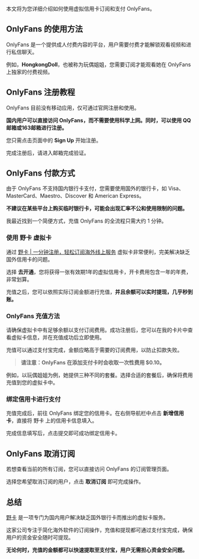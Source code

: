 本文将为您详细介绍如何使用虚拟信用卡订阅和支付 OnlyFans。

## OnlyFans 的使用方法

OnlyFans 是一个提供成人付费内容的平台，用户需要付费才能解锁观看视频和进行私信聊天。

例如，**HongkongDoll**，也被称为玩偶姐姐，您需要订阅才能观看她在 OnlyFans 上独家的付费视频。

## OnlyFans 注册教程

OnlyFans 目前没有移动应用，仅可通过官网注册和使用。

**国内用户可以直接访问 OnlyFans，而不需要使用科学上网。同时，可以使用 QQ 邮箱或163邮箱进行注册。**

您只需点击页面中的 **Sign Up** 开始注册。

完成注册后，请进入邮箱完成验证。

## OnlyFans 付款方式

由于 OnlyFans 不支持国内银行卡支付，您需要使用国外的银行卡，如 Visa、MasterCard、Maestro、Discover 和 American Express。

**不建议在某些平台上购买临时银行卡，可能会出现汇率不公和使用限制的问题。**

我最近找到一个简便方式，充值 OnlyFans 的全流程只需大约 1 分钟。

### 使用 野卡 虚拟卡

通过 [野卡 | 一分钟注册，轻松订阅海外线上服务](https://bit.ly/bewildcard) 虚拟卡非常便利，完美解决缺乏国外信用卡的问题。

选择 **去开通**，您将获得一张有效期1年的虚拟信用卡，开卡费用包含一年的年费，非常划算。

充值之后，您可以依照实际订阅金额进行充值，**并且余额可以实时提现，几乎秒到账。**

### OnlyFans 充值方法

请确保虚拟卡中有足够余额以支付订阅费用。成功注册后，您可以在我的卡片中查看虚拟卡信息，并在充值成功后立即使用。

充值可以通过支付宝完成，金额应略高于需要的订阅费用，以防止扣款失败。

> **请注意：OnlyFans 在添加支付卡时会收取一次性费用 $0.10。**

例如，以玩偶姐姐为例，她提供三种不同的套餐。选择合适的套餐后，确保将费用充值到您的虚拟卡中。

### 绑定信用卡进行支付

充值完成后，前往 OnlyFans 绑定您的信用卡。在右侧导航栏中点击 **新增信用卡**，直接将 野卡 上的信用卡信息填入。

完成信息填写后，点击提交即可成功绑定信用卡。

## OnlyFans 取消订阅

若想查看当前的所有订阅，您可以直接访问 OnlyFans 的订阅管理页面。

选择您希望取消订阅的用户，点击 **取消订阅** 即可完成操作。

## 总结

[野卡](https://bit.ly/bewildcard) 是一项专门为国内用户解决缺乏国外银行卡而推出的虚拟卡服务。

这家公司专注于简化海外软件的订阅操作，充值和提现都可通过支付宝完成，确保用户的资金安全随时可提现。

**无论何时，充值的金额都可以快速提取至支付宝，用户无需担心资金安全问题。**